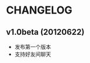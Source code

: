 CHANGELOG
=========================

v1.0beta (20120622)
-------------------------

*	发布第一个版本
*	支持好友间聊天


